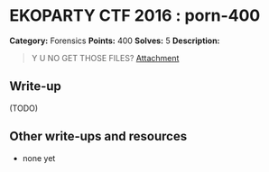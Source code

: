 # EKOPARTY CTF 2016 : porn-400

**Category:** Forensics
**Points:** 400
**Solves:** 5
**Description:**

> Y U NO GET THOSE FILES?
> [Attachment](for400.zip)

## Write-up

(TODO)

## Other write-ups and resources

* none yet
